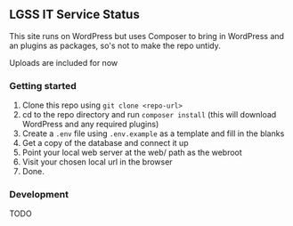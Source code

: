 ## LGSS IT Service Status

This site runs on WordPress but uses Composer to bring in WordPress and an plugins as packages, so's not to make the repo untidy.

Uploads are included for now

### Getting started

1. Clone this repo using `git clone <repo-url>`
1. cd to the repo directory and run `composer install` (this will download WordPress and any required plugins)
1. Create a `.env` file using `.env.example` as a template and fill in the blanks
1. Get a copy of the database and connect it up
1. Point your local web server at the web/ path as the webroot
1. Visit your chosen local url in the browser
1. Done.

### Development

TODO